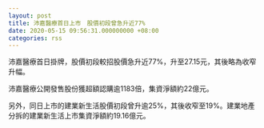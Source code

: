 ```yaml
---
layout: post
title: 沛嘉醫療首日上市　股價初段曾急升近77%
date: 2020-05-15 09:56:31.000000000 +08:00
categories: rss
---
```


沛嘉醫療首日掛牌，股價初段較招股價急升近77%，升至27.15元，其後略為收窄升幅。

沛嘉醫療公開發售股份獲超額認購逾1183倍，集資淨額約22億元。

另外，同日上市的建業新生活股價初段曾升逾25%，其後收窄至19%。建業地產分拆的建業新生活上市集資淨額約19.16億元。
